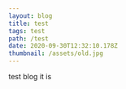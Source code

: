 ```yaml
---
layout: blog
title: test
tags: test
path: /test
date: 2020-09-30T12:32:10.178Z
thumbnail: /assets/old.jpg
---
```

test blog it is